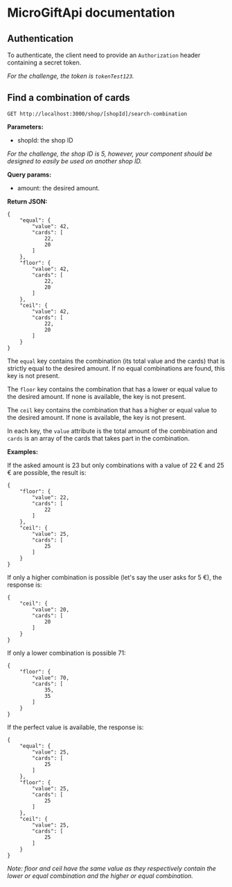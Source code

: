 # MicroGiftApi documentation 

## Authentication

To authenticate, the client need to provide an `Authorization` header containing a secret token.

*For the challenge, the token is `tokenTest123`.*

## Find a combination of cards

```
GET http://localhost:3000/shop/[shopId]/search-combination
```

**Parameters:**

 * shopId: the shop ID
 
*For the challenge, the shop ID is 5, however, your component should be designed to easily be used on another shop ID.*

**Query params:**

 * amount: the desired amount.
 
**Return JSON:**
```
{
    "equal": {
        "value": 42,
        "cards": [
            22,
            20
        ]
    },
    "floor": {
        "value": 42,
        "cards": [
            22,
            20
        ]
    },
    "ceil": {
        "value": 42,
        "cards": [
            22,
            20
        ]
    }
}
```

The `equal` key contains the combination (its total value and the cards) that is strictly equal
to the desired amount. If no equal combinations are found, this key is not present.

The `floor` key contains the combination that has a lower or equal value to the desired amount. If
none is available, the key is not present.

The `ceil` key contains the combination that has a higher or equal value to the desired amount. If
none is available, the key is not present.

In each key, the `value` attribute is the total amount of the combination and `cards` is an array of the
cards that takes part in the combination.

**Examples:**

If the asked amount is 23 but only combinations with a value of 22 € and 25 € are possible, the
result is:

```
{
    "floor": {
        "value": 22,
        "cards": [
            22
        ]
    },
    "ceil": {
        "value": 25,
        "cards": [
            25
        ]
    }
}
```

If only a higher combination is possible (let's say the user asks for 5 €), the response is:

```
{
    "ceil": {
        "value": 20,
        "cards": [
            20
        ]
    }
}
```

If only a lower combination is possible 71:

```
{
    "floor": {
        "value": 70,
        "cards": [
            35,
            35
        ]
    }
}
```

If the perfect value is available, the response is:

```
{
    "equal": {
        "value": 25,
        "cards": [
            25
        ]
    },
    "floor": {
        "value": 25,
        "cards": [
            25
        ]
    },
    "ceil": {
        "value": 25,
        "cards": [
            25
        ]
    }
}
```

*Note: floor and ceil have the same value as they respectively contain the lower or equal combination and 
the higher or equal combination.*